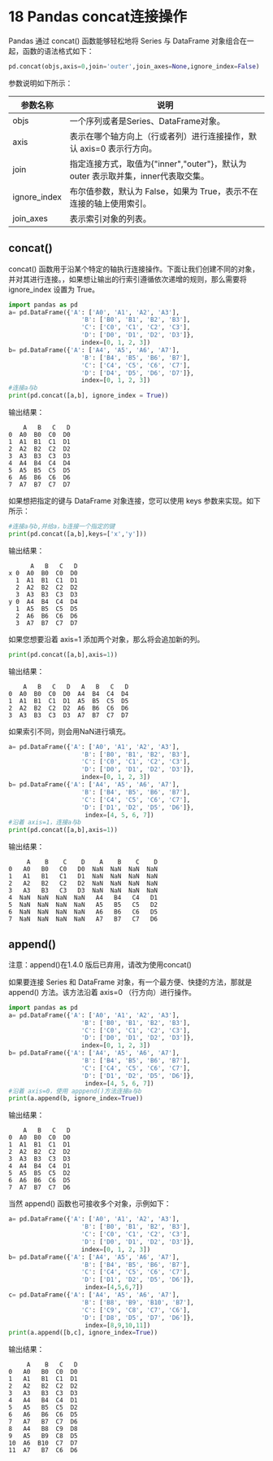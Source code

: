 # 18 Pandas concat连接操作

Pandas 通过 concat() 函数能够轻松地将 Series 与 DataFrame 对象组合在一起，函数的语法格式如下：

```python
pd.concat(objs,axis=0,join='outer',join_axes=None,ignore_index=False)
```

参数说明如下所示：

| 参数名称     | 说明                                                         |
| ------------ | ------------------------------------------------------------ |
| objs         | 一个序列或者是Series、DataFrame对象。                        |
| axis         | 表示在哪个轴方向上（行或者列）进行连接操作，默认 axis=0 表示行方向。 |
| join         | 指定连接方式，取值为{"inner","outer"}，默认为 outer 表示取并集，inner代表取交集。 |
| ignore_index | 布尔值参数，默认为 False，如果为 True，表示不在连接的轴上使用索引。 |
| join_axes    | 表示索引对象的列表。                                         |

## concat()

concat() 函数用于沿某个特定的轴执行连接操作。下面让我们创建不同的对象，并对其进行连接。，如果想让输出的行索引遵循依次递增的规则，那么需要将 ignore_index 设置为 True。

```python
import pandas as pd
a= pd.DataFrame({'A': ['A0', 'A1', 'A2', 'A3'],
                    'B': ['B0', 'B1', 'B2', 'B3'],
                    'C': ['C0', 'C1', 'C2', 'C3'],
                    'D': ['D0', 'D1', 'D2', 'D3']},
                    index=[0, 1, 2, 3])
b= pd.DataFrame({'A': ['A4', 'A5', 'A6', 'A7'],
                    'B': ['B4', 'B5', 'B6', 'B7'],
                    'C': ['C4', 'C5', 'C6', 'C7'],
                    'D': ['D4', 'D5', 'D6', 'D7']},
                    index=[0, 1, 2, 3])
#连接a与b
print(pd.concat([a,b], ignore_index = True))
```

输出结果：

```
    A   B   C   D
0  A0  B0  C0  D0
1  A1  B1  C1  D1
2  A2  B2  C2  D2
3  A3  B3  C3  D3
4  A4  B4  C4  D4
5  A5  B5  C5  D5
6  A6  B6  C6  D6
7  A7  B7  C7  D7
```

如果想把指定的键与 DataFrame 对象连接，您可以使用 keys 参数来实现。如下所示：

```python
#连接a与b,并给a，b连接一个指定的键
print(pd.concat([a,b],keys=['x','y']))
```

输出结果：

```
      A   B   C   D
x 0  A0  B0  C0  D0
  1  A1  B1  C1  D1
  2  A2  B2  C2  D2
  3  A3  B3  C3  D3
y 0  A4  B4  C4  D4
  1  A5  B5  C5  D5
  2  A6  B6  C6  D6
  3  A7  B7  C7  D7
```

如果您想要沿着 axis=1 添加两个对象，那么将会追加新的列。

```python
print(pd.concat([a,b],axis=1))
```

输出结果：

```
    A   B   C   D   A   B   C   D
0  A0  B0  C0  D0  A4  B4  C4  D4
1  A1  B1  C1  D1  A5  B5  C5  D5
2  A2  B2  C2  D2  A6  B6  C6  D6
3  A3  B3  C3  D3  A7  B7  C7  D7
```

如果索引不同，则会用NaN进行填充。

```python
a= pd.DataFrame({'A': ['A0', 'A1', 'A2', 'A3'],
                    'B': ['B0', 'B1', 'B2', 'B3'],
                    'C': ['C0', 'C1', 'C2', 'C3'],
                    'D': ['D0', 'D1', 'D2', 'D3']},
                    index=[0, 1, 2, 3])
b= pd.DataFrame({'A': ['A4', 'A5', 'A6', 'A7'],
                    'B': ['B4', 'B5', 'B6', 'B7'],
                    'C': ['C4', 'C5', 'C6', 'C7'],
                    'D': ['D1', 'D2', 'D5', 'D6']},
                     index=[4, 5, 6, 7])
#沿着 axis=1，连接a与b
print(pd.concat([a,b],axis=1))
```

输出结果：

```
     A    B    C    D    A    B    C    D
0   A0   B0   C0   D0  NaN  NaN  NaN  NaN
1   A1   B1   C1   D1  NaN  NaN  NaN  NaN
2   A2   B2   C2   D2  NaN  NaN  NaN  NaN
3   A3   B3   C3   D3  NaN  NaN  NaN  NaN
4  NaN  NaN  NaN  NaN   A4   B4   C4   D1
5  NaN  NaN  NaN  NaN   A5   B5   C5   D2
6  NaN  NaN  NaN  NaN   A6   B6   C6   D5
7  NaN  NaN  NaN  NaN   A7   B7   C7   D6
```



## append()

注意：append()在1.4.0 版后已弃用，请改为使用concat()

如果要连接 Series 和 DataFrame 对象，有一个最方便、快捷的方法，那就是 append() 方法。该方法沿着 axis=0 （行方向）进行操作。

```python
import pandas as pd
a= pd.DataFrame({'A': ['A0', 'A1', 'A2', 'A3'],
                    'B': ['B0', 'B1', 'B2', 'B3'],
                    'C': ['C0', 'C1', 'C2', 'C3'],
                    'D': ['D0', 'D1', 'D2', 'D3']},
                    index=[0, 1, 2, 3])
b= pd.DataFrame({'A': ['A4', 'A5', 'A6', 'A7'],
                    'B': ['B4', 'B5', 'B6', 'B7'],
                    'C': ['C4', 'C5', 'C6', 'C7'],
                    'D': ['D1', 'D2', 'D5', 'D6']},
                     index=[4, 5, 6, 7])
#沿着 axis=0，使用 apppend()方法连接a与b
print(a.append(b, ignore_index=True))
```

输出结果：

```
    A   B   C   D
0  A0  B0  C0  D0
1  A1  B1  C1  D1
2  A2  B2  C2  D2
3  A3  B3  C3  D3
4  A4  B4  C4  D1
5  A5  B5  C5  D2
6  A6  B6  C6  D5
7  A7  B7  C7  D6
```

当然 append() 函数也可接收多个对象，示例如下：

```python
a= pd.DataFrame({'A': ['A0', 'A1', 'A2', 'A3'],
                    'B': ['B0', 'B1', 'B2', 'B3'],
                    'C': ['C0', 'C1', 'C2', 'C3'],
                    'D': ['D0', 'D1', 'D2', 'D3']},
                    index=[0, 1, 2, 3])
b= pd.DataFrame({'A': ['A4', 'A5', 'A6', 'A7'],
                    'B': ['B4', 'B5', 'B6', 'B7'],
                    'C': ['C4', 'C5', 'C6', 'C7'],
                    'D': ['D1', 'D2', 'D5', 'D6']},
                     index=[4,5,6,7])
c= pd.DataFrame({'A': ['A4', 'A5', 'A6', 'A7'],
                    'B': ['B8', 'B9', 'B10', 'B7'],
                    'C': ['C9', 'C8', 'C7', 'C6'],
                    'D': ['D8', 'D5', 'D7', 'D6']},
                     index=[8,9,10,11])
print(a.append([b,c], ignore_index=True))
```

输出结果：

```
     A    B   C   D
0   A0   B0  C0  D0
1   A1   B1  C1  D1
2   A2   B2  C2  D2
3   A3   B3  C3  D3
4   A4   B4  C4  D1
5   A5   B5  C5  D2
6   A6   B6  C6  D5
7   A7   B7  C7  D6
8   A4   B8  C9  D8
9   A5   B9  C8  D5
10  A6  B10  C7  D7
11  A7   B7  C6  D6
```